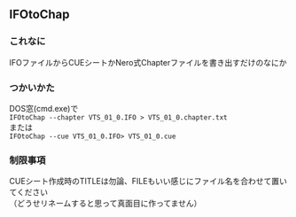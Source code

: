 ## IFOtoChap

### これなに
IFOファイルからCUEシートかNero式Chapterファイルを書き出すだけのなにか

### つかいかた
DOS窓(cmd.exe)で  
```IFOtoChap --chapter VTS_01_0.IFO > VTS_01_0.chapter.txt```  
または  
```IFOtoChap --cue VTS_01_0.IFO> VTS_01_0.cue```  
### 制限事項
CUEシート作成時のTITLEは勿論、FILEもいい感じにファイル名を合わせて置いてください  
（どうせリネームすると思って真面目に作ってません）